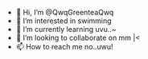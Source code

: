 - 👋 Hi, I’m @QwqGreenteaQwq
- 👀 I’m interested in swimming
- 🌱 I’m currently learning uvu..~
- 💞️ I’m looking to collaborate on mm |<
- 📫 How to reach me no..uwu!

<!---
QwqGreenteaQwq/QwqGreenteaQwq is a ✨ special ✨ repository because its `README.md` (this file) appears on your GitHub profile.
You can click the Preview link to take a look at your changes.
--->
